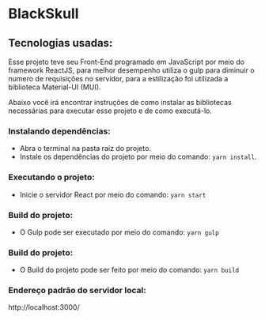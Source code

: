 # BlackSkull

## Tecnologias usadas:
Esse projeto teve seu Front-End programado em JavaScript por meio do framework ReactJS, para melhor desempenho utiliza o gulp para diminuir o numero de requisições no servidor, para a estilização foi utilizada a biblioteca Material-UI (MUI).

Abaixo você irá encontrar instruções de como instalar as bibliotecas necessárias para executar esse projeto e de como executá-lo.

### Instalando dependências:
- Abra o terminal na pasta raiz do projeto.
- Instale os dependências do projeto por meio do comando: ```yarn install```.

### Executando o projeto:
- Inicie o servidor React por meio do comando: ```yarn start``` 

### Build do projeto:
- O Gulp pode ser executado por meio do comando: ```yarn gulp``` 

### Build do projeto:
- O Build do projeto pode ser feito por meio do comando: ```yarn build``` 

### Endereço padrão do servidor local:
http://localhost:3000/

